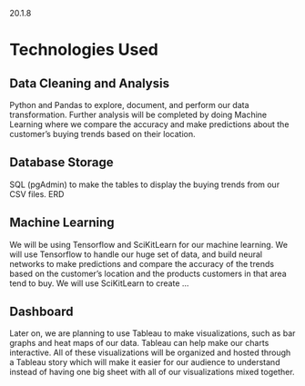 20.1.8
# Technologies Used
## Data Cleaning and Analysis
Python and Pandas to explore, document, and perform our data transformation. Further analysis will be completed by doing Machine Learning where we compare the accuracy and make predictions about the customer’s buying trends based on their location.

## Database Storage
SQL (pgAdmin) to make the tables to display the buying trends from our CSV files.
ERD

## Machine Learning
We will be using Tensorflow and SciKitLearn for our machine learning. We will use Tensorflow to handle our huge set of data, and build neural networks to make predictions and compare the accuracy of the trends based on the customer’s location and the products customers in that area tend to buy. 
We will use SciKitLearn to create …

## Dashboard
Later on, we are planning to use Tableau to make visualizations, such as bar graphs and heat maps of our data. Tableau can help make our charts interactive. All of these visualizations will be organized and hosted through a Tableau story which will make it easier for our audience to understand instead of having one big sheet with all of our visualizations mixed together.

